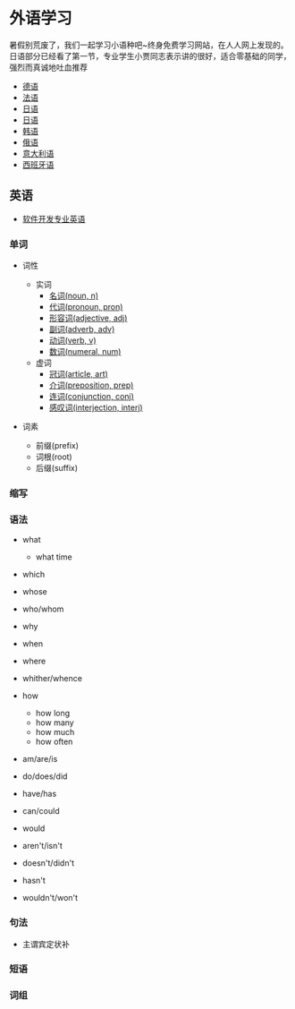 # 外语学习

暑假别荒废了，我们一起学习小语种吧~终身免费学习网站，在人人网上发现的。日语部分已经看了第一节，专业学生小贾同志表示讲的很好，适合零基础的同学，强烈而真诚地吐血推荐

- [德语](http://rrurl.cn/j3JW4z)
- [法语](http://rrurl.cn/j40wd2)
- [日语](http://rrurl.cn/ewZKs3)
- [日语](http://www.free-jp.net/free/0.html)
- [韩语](http://rrurl.cn/a0JRl5)
- [俄语](http://rrurl.cn/5gUatA)
- [意大利语](http://rrurl.cn/s7VAkN)
- [西班牙语](http://rrurl.cn/62hLgM)

## 英语

- [软件开发专业英语](./development)

### 单词

- 词性
  - 实词
    -  [名词(noun, n)](./noun)
    -  [代词(pronoun, pron)](./pronoun)
    -  [形容词(adjective, adj)](./adjective)
    -  [副词(adverb, adv)](./adverb)
    -  [动词(verb, v)](./verb)
    -  [数词(numeral, num)](./numeral)
  - 虚词
    - [冠词(article, art)](./article)
    - [介词(preposition, prep)](./preposition)
    - [连词(conjunction, conj)](./conjunction)
    - [感叹词(interjection, interj)](./interjection)

- 词素
  - 前缀(prefix)
  - 词根(root)
  - 后缀(suffix)

### 缩写

### 语法

- what
  - what time
- which
- whose
- who/whom
- why
- when
- where
- whither/whence
- how
  - how long
  - how many
  - how much
  - how often

- am/are/is
- do/does/did
- have/has
- can/could
- would
- aren't/isn't
- doesn't/didn't
- hasn't
- wouldn't/won't

### 句法

- 主谓宾定状补

### 短语

### 词组
